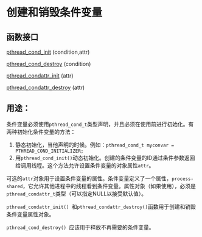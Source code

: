 # 创建和销毁条件变量

## 函数接口

[pthread_cond_init](https://github.com/LLNL/HPC-Tutorials/blob/main/posix/man/pthread_cond_init.txt) (condition,attr)

[pthread_cond_destroy](https://github.com/LLNL/HPC-Tutorials/blob/main/posix/man/pthread_cond_destroy.txt) (condition)

[pthread_condattr_init](https://github.com/LLNL/HPC-Tutorials/blob/main/posix/man/pthread_condattr_init.txt) (attr)

[pthread_condattr_destroy](https://github.com/LLNL/HPC-Tutorials/blob/main/posix/man/pthread_condattr_destroy.txt) (attr)

## 用途：

条件变量必须使用`pthread_cond_t`类型声明，并且必须在使用前进行初始化。有两种初始化条件变量的方法：

1. 静态初始化，当他声明的时候。例如：`pthread_cond_t myconvar = PTHREAD_COND_INITIALIZER;`
2. 用`pthread_cond_init()`动态初始化。创建的条件变量的ID通过条件参数返回给调用线程。这个方法允许设置条件变量的对象属性`attr`。

可选的`attr`对象用于设置条件变量的属性。条件变量定义了一个属性，`process-shared`，它允许其他进程中的线程看到条件变量。属性对象（如果使用），必须是`pthread_condattr_t`类型（可以指定NULL以接受默认值）。

`pthread_condattr_init() `和` pthread_condattr_destroy() `函数用于创建和销毁条件变量属性对象。

`pthread_cond_destroy() `应该用于释放不再需要的条件变量。